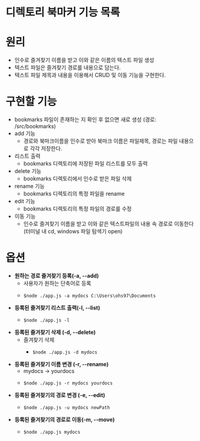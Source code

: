 # 디렉토리 북마커 기능 목록



# 원리
 - 인수로 즐겨찾기 이름을 받고 이와 같은 이름의 텍스트 파일 생성
 - 텍스트 파일은 즐겨찾기 경로를 내용으로 담는다.
 - 텍스트 파일 제목과 내용을 이용해서 CRUD 및 이동 기능을 구현한다.

# 구현할 기능

 - bookmarks 파일이 존재하는 지 확인 후 없으면 새로 생성 (경로: /src/bookmarks)
 - add 기능
     - 경로와 북마크이름을 인수로 받아 북마크 이름은 파일제목, 경로는 파일 내용으로 각각 저장한다.
 - 리스트 출력
     - bookmarks 디렉토리에 저장된 파일 리스트를 모두 출력
 - delete 기능
     - bookmarks 디렉토리에서 인수로 받은 파일 삭제
 - rename 기능
     - bookmarks 디렉토리의 특정 파일을 rename
 - edit 기능
   - bookmarks 디렉토리의 특정 파일의 경로를 수정
 - 이동 기능
   - 인수로 즐겨찾기 이름을 받고 이와 같은 텍스트파일의 내용 속 경로로 이동한다(터미널 내 cd, windows 파일 탐색기 open)


# 옵션
- **원하는 경로 즐겨찾기 등록(-a, --add)**
    - 사용자가 원하는 단축어로 등록
    -     $node ./app.js -a mydocs C:\Users\ohs97\Documents
  
- **등록된 즐겨찾기 리스트 출력(-l, --list)**
  -     $node ./app.js -l

- **등록된 즐겨찾기 삭제 (-d, --delete)**
  - 즐겨찾기 삭제
    -     $node ./app.js -d mydocs
  
- **등록된 즐겨찾기 이름 변경 (-r, --rename)**
  - mydocs -> yourdocs
  -     $node ./app.js -r mydocs yourdocs
  
- **등록된 즐겨찾기의 경로 변경 (-e, --edit)**
  -     $node ./app.js -u mydocs newPath

- **등록된 즐겨찾기의 경로로 이동(-m, --move)**
  -     $node ./app.js mydocs
